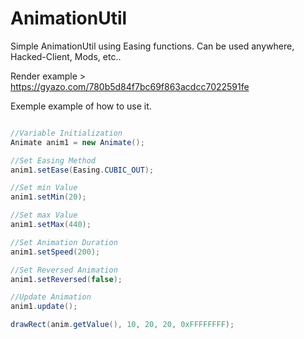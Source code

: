 # AnimationUtil
Simple AnimationUtil using Easing functions. Can be used anywhere, Hacked-Client, Mods, etc..


Render example >
https://gyazo.com/780b5d84f7bc69f863acdcc7022591fe


Exemple example of how to use it.

```java

//Variable Initialization
Animate anim1 = new Animate();

//Set Easing Method
anim1.setEase(Easing.CUBIC_OUT);

//Set min Value
anim1.setMin(20);

//Set max Value
anim1.setMax(440);

//Set Animation Duration
anim1.setSpeed(200);

//Set Reversed Animation
anim1.setReversed(false);

//Update Animation
anim1.update();

drawRect(anim.getValue(), 10, 20, 20, 0xFFFFFFFF);
```
